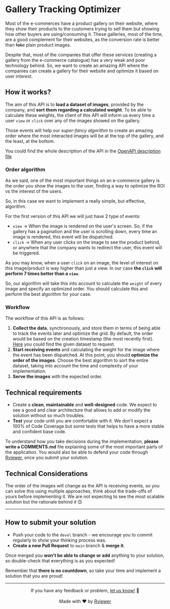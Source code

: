 # Gallery Tracking Optimizer

Most of the e-commerces have a product gallery on their website, where they show their products to the customers trying
to sell them but showing how other buyers are using/consuming it. These galleries, most of the time, are a 
good complement for their websites, as the conversion rate is better than ~~fake~~ plain product images. 

Despite that, most of the companies that offer these services (creating a gallery from the e-commerce catalogue) has a 
very weak and poor technology behind. So, we want to create an amazing API where the companies can 
create a gallery for their website and optimize it based on user interest. 

## How it works?

The aim of this API is to **load a dataset of images**, provided by the company, and 
**sort them regarding a calculated weight**. To be able to calculate these weights, the client of this API will inform 
us every time a user `view` or `click` over any of the images showed on the gallery.

Those events will help our *super-fancy algorithm* to create an amazing order where the most interacted images will be
at the top of the gallery, and the least, at the bottom. 

You could find the whole description of the API in the [OpenAPI description file](/api.spec.yaml)

### Order algorithm 

As we said, one of the most important things on an e-commerce gallery is the order you show the images to the user, 
finding a way to optimize the ROI vs the interest of the users.

So, in this case we want to implement a really simple, but effective, algorithm. 

For the first version of this API we will just have 2 type of events:
* `view` → When the image is rendered on the user's screen. So, if the gallery has a pagination and the user is 
 scrolling down, every time an image is rendered, this event will be dispatched.
* `click` → When any user clicks on the image to see the product behind, or anywhere that the company wants to redirect 
 the user, this event will be triggered.

As you may know, when a user `click` on an image, the level of interest on this image/product is way higher than just a 
view. In our case **the `click` will perform 7 times better than a `view`**.

So, our algorithm will take this into account to calculate the `weight` of every image and specify an optimized order.
You should calculate this and perform the best algorithm for your case. 

### Workflow

The workflow of this API is as follows:
1. **Collect the data**, synchronously, and store them in terms of being able to track the events later and optimize the
grid. By default, the order would be based on the creation timestamp (the most recently first). 
[Here](https://static.rviewer.io/challenges/datasets/gallery-tracking-optimizer/data.json) you could find the given 
dataset to request.
2. **Start receiving events** and calculating the weight for the image where the event has been dispatched. At this 
point, you should **optimize the order of the images**. Choose the best algorithm to sort the entire dataset, taking 
into account the time and complexity of your implementation. 
3. **Serve the images** with the expected order. 

## Technical requirements

* Create a **clean**, **maintainable** and **well-designed** code. We expect to see a good and clear architecture that
allows to add or modify the solution without so much troubles. 
* **Test** your code until you are comfortable with it. We don't expect a 100% of Code Coverage but some tests that
helps to have a more stable and confident base code. 

To understand how you take decisions during the implementation, **please write a COMMENTS.md** file explaining some of 
the most important parts of the application. You would also be able to defend your code through 
[Rviewer](https://rviewer.io), once you submit your solution.

## Technical Considerations

The order of the images will change as the API is receiving events, so you can solve this using multiple approaches, 
think about the trade-offs of yours before implementing it. We are not expecting to see the most scalable solution
but the rationale behind it 😊

---

## How to submit your solution

* Push your code to the `devel` branch - we encourage you to commit regularly to show your thinking process was.
* **Create a new Pull Request** to `main` branch & **merge it**.

Once merged you **won't be able to change or add** anything to your solution, so double-check that everything is as 
you expected!

Remember that **there is no countdown**, so take your time and implement a solution that you are proud!

--- 

<p align="center">
  If you have any feedback or problem, <a href="mailto:help@rviewer.io">let us know!</a> 🤘
  <br><br>
  Made with ❤️ by <a href="https://rviewer.io">Rviewer</a>
</p>
